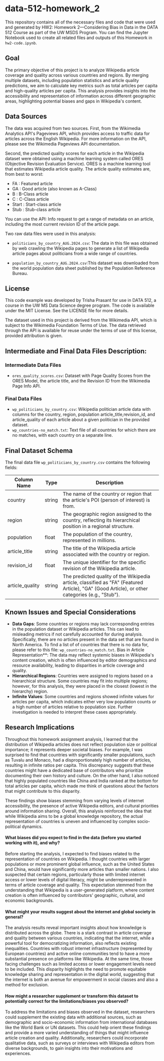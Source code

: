 # data-512-homework_2
This repository contains all of the necessary files and code that were used and generated by HW2: Homework 2—Considering Bias in Data in the DATA 512 Course as part of the UW MSDS Program. You can find the Jupyter Notebook used to create all related files and outputs of this Homework in `hw2-code.ipynb`.

## Goal
The primary objective of this project is to analyze Wikipedia article coverage and quality across various countries and regions. By merging multiple datasets, including population statistics and article quality predictions, we aim to calculate key metrics such as total articles per capita and high-quality articles per capita. This analysis provides insights into the accessibility and representation of information across different geographic areas, highlighting potential biases and gaps in Wikipedia's content.

##  Data Sources

The data was acquired from two sources. First, from the Wikimedia Analytics API's Pageviews API, which provides access to traffic data for articles across the English Wikipedia. For more information on the API, please see the Wikimedia Pageviews API documentation.

Second, the predicted quality scores for each article in the Wikipedia dataset were obtained using a machine learning system called ORES (Objective Revision Evaluation Service). ORES is a machine learning tool that estimates Wikipedia article quality. The article quality estimates are, from best to worst:
- FA : Featured article
- GA : Good article (also known as A-Class)
- B : B-Class article
- C : C-Class article
- Start : Start-class article
- Stub : Stub-class article

You can use the API: Info request to get a range of metadata on an article, including the most current revision ID of the article page.

Two raw data files were used in this analysis: 

- `politicians_by_country_AUG.2024.csv`: The data in this file was obtained by web crawling the Wikipedia pages to generate a list of Wikipedia article pages about politicians from a wide range of countries. 

- `population_by_country_AUG.2024.csv`:This dataset was downloaded from the world population data sheet published by the Population Reference Bureau.

## License
This code example was developed by Trisha Prasant for use in DATA 512, a course in the UW MS Data Science degree program. The code is available under the MIT License. See the LICENSE file for more details.

The dataset used in this project is derived from the Wikimedia API, which is subject to the Wikimedia Foundation Terms of Use. The data retrieved through the API is available for reuse under the terms of use of this license, provided attribution is given.

## Intermediate and Final Data Files Description:

### Intermediate Data Files
- `ores_quality_scores.csv`: Dataset with Page Quality Scores from the ORES Model, the article title, and the Revision ID from the Wikimedia Page Info API.

### Final Data Files
- `wp_politicians_by_country.csv`: Wikipedia politician article data with columns for the country, region, population article_title,revision_id, and article_quality of each article about a given politician in the provided dataset.
- `wp_countries-no_match.txt`: Text file of all countries for which there are no matches, with each country on a separate line.

##  Final Dataset Schema
The final data file `wp_politicians_by_country.csv` contains the following fields:

| Column Name     | Type   | Description                                                                                                                                     |
|-----------------|--------|-------------------------------------------------------------------------------------------------------------------------------------------------|
| country         | string | The name of the country or region that the article's POI (person of interest) is from.                                                          |
| region          | string | The geographic region assigned to the country, reflecting its hierarchical position in a regional structure.                                    |
| population      | float  | The population of the country, represented in millions.                                                                                         |
| article_title   | string | The title of the Wikipedia article associated with the country or region.                                                                       |
| revision_id     | float  | The unique identifier for the specific revision of the Wikipedia article.                                                                       |
| article_quality | string | The predicted quality of the Wikipedia article, classified as "FA" (Featured Article), "GA" (Good Article), or other categories (e.g., "Stub"). |

## Known Issues and Special Considerations
- **Data Gaps**: Some countries or regions may lack corresponding entries in the population dataset or Wikipedia articles. This can lead to misleading metrics if not carefully accounted for during analysis. Specifically, there are no articles present in the data set that are found in North America. To find a list of of countries that there is no data for, please refer to this file: `wp_countries-no_match.txt`. 
Bias in Article Representation**: The data may reflect systemic biases in Wikipedia's content creation, which is often influenced by editor demographics and resource availability, leading to disparities in article coverage and quality.
- **Hierarchical Regions**: Countries were assigned to regions based on a hierarchical structure. Some countries may fit into multiple regions; however, for this analysis, they were placed in the closest (lowest in the hierarchy) region.
- **Infinite Values**: Some countries and regions showed infinite values for articles per capita, which indicates either very low population counts or a high number of articles relative to population size. Further investigation is needed to interpret these cases appropriately.

## Research Implications

Throughout this homework assignment analysis, I learned that the distribution of Wikipedia articles does not reflect population size or political importance; it represents deeper societal biases. For example, I was surprised to find that countries with significantly smaller populations, such as Tuvalu and Monaco, had a disproportionately high number of articles, resulting in infinite ratios per capita. This discrepancy suggests that these countries might have a dedicated base of contributors who prioritize documenting their own history and culture. On the other hand, I also noticed that highly populated countries like China and India ranked at the bottom for total articles per capita, which made me think of questions about the factors that might contribute to this disparity. 

These findings show biases stemming from varying levels of internet accessibility, the presence of active Wikipedia editors, and cultural priorities around information sharing. Overall, this analysis reinforced the idea that while Wikipedia aims to be a global knowledge repository, the actual representation of countries is uneven and influenced by complex socio-political dynamics.

#### What biases did you expect to find in the data (before you started working with it), and why?
Before starting the analysis, I expected to find biases related to the representation of countries on Wikipedia. I thought countries with larger populations or more prominent global influence, such as the United States and China, would have significantly more articles than smaller nations. I also suspected that certain regions, particularly those with limited internet access or lower levels of digital literacy, might be underrepresented in terms of article coverage and quality. This expectation stemmed from the understanding that Wikipedia is a user-generated platform, where content creation is often influenced by contributors' geographic, cultural, and economic backgrounds.

#### What might your results suggest about the internet and global society in general?
The analysis results reveal important insights about how knowledge is distributed across the globe. There is a stark contrast in article coverage and quality between various countries, indicating that the internet, while a powerful tool for democratizing information, also reflects existing inequalities. Countries with robust internet infrastructure (represented by European countries) and active online communities tend to have a more substantial presence on platforms like Wikipedia. At the same time, those facing challenges such as limited access or lower engagement levels need to be included. This disparity highlights the need to promote equitable knowledge sharing and representation in the digital world, suggesting that the internet is both an avenue for empowerment in social classes and also a method for exclusion.

#### How might a researcher supplement or transform this dataset to potentially correct for the limitations/biases you observed?
To address the limitations and biases observed in the dataset, researchers could supplement the existing data with additional sources, such as demographic and socio-economic information from international databases like the World Bank or UN datasets. This could help orient these findings and provide a more varied understanding of things that might influence article creation and quality. Additionally, researchers could incorporate qualitative data, such as surveys or interviews with Wikipedia editors from diverse backgrounds, to gain insights into their motivations and experiences. 
